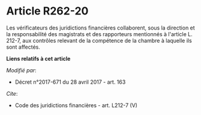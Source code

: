 # Article R262-20

Les vérificateurs des juridictions financières collaborent, sous la direction et la responsabilité des magistrats et des
rapporteurs mentionnés à l'article L. 212-7, aux contrôles relevant de la compétence de la chambre à laquelle ils sont
affectés.

**Liens relatifs à cet article**

_Modifié par_:

  - Décret n°2017-671 du 28 avril 2017 - art. 163

_Cite_:

  - Code des juridictions financières - art. L212-7 (V)
